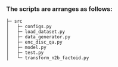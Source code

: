 ### The scripts are arranges as follows:
```
├─ src
│   ├─ configs.py
│   ├─ load_dataset.py
│   ├─ data_generator.py
│   ├─ enc_disc_qa.py
│   ├─ model.py
│   ├─ test.py
│   └─ transform_n2b_factoid.py
```
